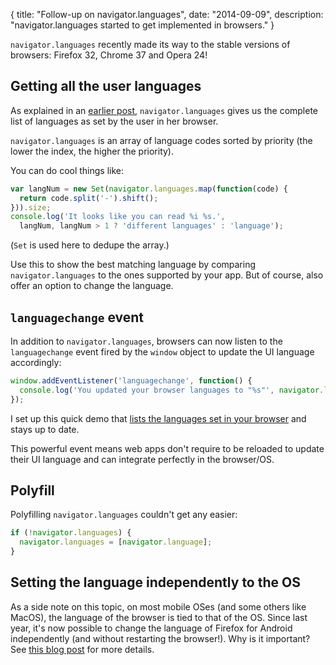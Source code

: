 {
  title: "Follow-up on navigator.languages",
  date: "2014-09-09",
  description: "navigator.languages started to get implemented in browsers."
}

`navigator.languages` recently made its way to the stable versions of browsers: Firefox 32, Chrome 37 and Opera 24!

## Getting all the user languages

As explained in an [earlier post](http://gu.illau.me/posts/the-problem-of-user-language-lists-in-javascript/), `navigator.languages` gives us the complete list of languages as set by the user in her browser.

`navigator.languages` is an array of language codes sorted by priority (the lower the index, the higher the priority).

You can do cool things like:
```javascript
var langNum = new Set(navigator.languages.map(function(code) {
  return code.split('-').shift();
})).size;
console.log('It looks like you can read %i %s.', 
  langNum, langNum > 1 ? 'different languages' : 'language');
```

(`Set` is used here to dedupe the array.)

Use this to show the best matching language by comparing `navigator.languages` to the ones supported by your app. But of course, also offer an option to change the language.

## `languagechange` event

In addition to `navigator.languages`, browsers can now listen to the `languagechange` event fired by the `window` object to update the UI language accordingly:
```javascript
window.addEventListener('languagechange', function() {
  console.log('You updated your browser languages to "%s"', navigator.languages.join(', '));
});
```

I set up this quick demo that [lists the languages set in your browser](http://jsbin.com/difen/1/) and stays up to date.

This powerful event means web apps don't require to be reloaded to update their UI language and can integrate perfectly in the browser/OS.

## Polyfill

Polyfilling `navigator.languages` couldn't get any easier:
```javascript
if (!navigator.languages) {
  navigator.languages = [navigator.language];
}
```

## Setting the language independently to the OS

As a side note on this topic, on most mobile OSes (and some others like MacOS), the language of the browser is tied to that of the OS. Since last year, it's now possible to change the language of Firefox for Android independently (and without restarting the browser!).
Why is it important? See [this blog post](http://160.twinql.com/new-locale-related-work-in-firefox-for-android/) for more details.
